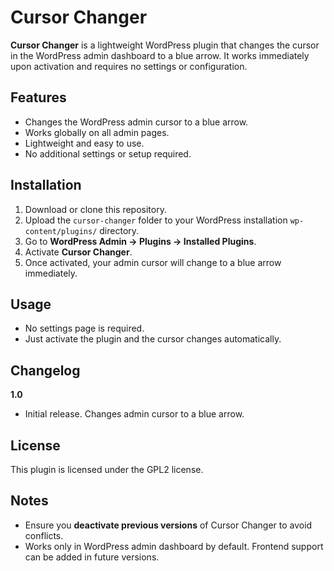 # Cursor Changer

**Cursor Changer** is a lightweight WordPress plugin that changes the cursor in the WordPress admin dashboard to a blue arrow. It works immediately upon activation and requires no settings or configuration.

## Features

- Changes the WordPress admin cursor to a blue arrow.
- Works globally on all admin pages.
- Lightweight and easy to use.
- No additional settings or setup required.

## Installation

1. Download or clone this repository.
2. Upload the `cursor-changer` folder to your WordPress installation `wp-content/plugins/` directory.
3. Go to **WordPress Admin → Plugins → Installed Plugins**.
4. Activate **Cursor Changer**.
5. Once activated, your admin cursor will change to a blue arrow immediately.

## Usage

- No settings page is required.  
- Just activate the plugin and the cursor changes automatically.  

## Changelog

**1.0**  
- Initial release. Changes admin cursor to a blue arrow.  

## License

This plugin is licensed under the GPL2 license.

## Notes

- Ensure you **deactivate previous versions** of Cursor Changer to avoid conflicts.  
- Works only in WordPress admin dashboard by default. Frontend support can be added in future versions.
